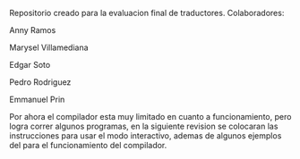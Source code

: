 Repositorio creado para la evaluacion final de traductores.
Colaboradores:

Anny Ramos

Marysel Villamediana

Edgar Soto

Pedro Rodriguez

Emmanuel Prin

Por ahora el compilador esta muy limitado en cuanto a funcionamiento, pero logra correr algunos programas, 
en la siguiente revision se colocaran las instrucciones para usar el modo interactivo, ademas de algunos ejemplos
del para el funcionamiento del compilador.
